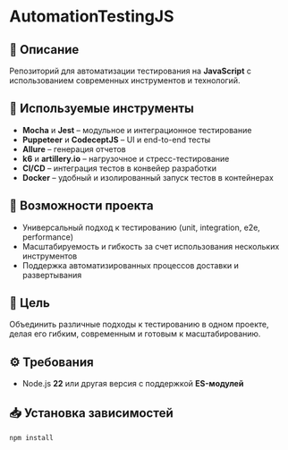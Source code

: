 # AutomationTestingJS

## 📖 Описание
Репозиторий для автоматизации тестирования на **JavaScript** с использованием современных инструментов и технологий.

## 🔧 Используемые инструменты

- **Mocha** и **Jest** – модульное и интеграционное тестирование
- **Puppeteer** и **CodeceptJS** – UI и end-to-end тесты
- **Allure** – генерация отчетов
- **k6** и **artillery.io** – нагрузочное и стресс-тестирование
- **CI/CD** – интеграция тестов в конвейер разработки
- **Docker** – удобный и изолированный запуск тестов в контейнерах

## 🚀 Возможности проекта
- Универсальный подход к тестированию (unit, integration, e2e, performance)
- Масштабируемость и гибкость за счет использования нескольких инструментов
- Поддержка автоматизированных процессов доставки и развертывания

## 📌 Цель
Объединить различные подходы к тестированию в одном проекте, делая его гибким, современным и готовым к масштабированию.

## ⚙️ Требования
- Node.js **22** или другая версия с поддержкой **ES-модулей**

## 📥 Установка зависимостей
```bash
npm install
```